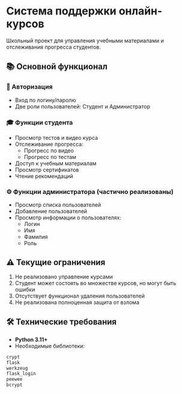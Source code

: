 # Система поддержки онлайн-курсов

Школьный проект для управления учебными материалами и отслеживания прогресса студентов.

## 📚 Основной функционал

### 👤 Авторизация
- Вход по логину/паролю
- Две роли пользователей: Студент и Администратор

### 🎓 Функции студента
- Просмотр тестов и видео курса
- Отслеживание прогресса:
  - Прогресс по видео
  - Прогресс по тестам
- Доступ к учебным материалам
- Просмотр сертификатов
- Чтение рекомендаций

### ⚙️ Функции администратора (частично реализованы)
- Просмотр списка пользователей
- Добавление пользователей
- Просмотр информации о пользователях:
  - Логин
  - Имя
  - Фамилия
  - Роль

## ⚠️ Текущие ограничения
1. Не реализовано управление курсами
2. Студент может состоять во множестве курсов, но могут быть ошибки
3. Отсутствует функционал удаления пользователей
4. Не реализована полноценная защита от взлома

## 🛠 Технические требования
- **Python 3.11+**
- Необходимые библиотеки:
```bash
crypt
flask
werkzeug
flask_login
peewee
bcrypt

